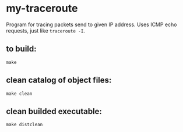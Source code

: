 # my-traceroute
Program for tracing packets send to given IP address. Uses ICMP echo requests, just like `traceroute -I`.
## to build:
    make
## clean catalog of object files:
    make clean
## clean builded executable:
    make distclean